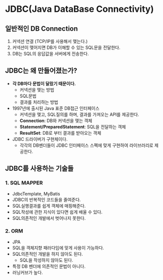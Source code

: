 # JDBC(Java DataBase Connectivity)

## 일반적인 DB Connection
1. 커넥션 연결 (TCP/IP를 사용해서 맺는다.)
2. 커넥션이 맺어지면 DB가 이해할 수 있는 SQL문을 전달한다.
3. DB는 SQL의 응답값을 서버에게 전송한다.

## JDBC는 왜 만들어졌는가?
- **각 DB마다 문법이 달랐기 때문이다.**
  - 커넥션을 맺는 방법
  - SQL문법
  - 결과를 처리하는 방법
- 1997년에 출시된 Java 표준 DB접근 인터페이스
  - 커넥션을 맺고, SQL질의를 하며, 결과를 가져오는 API를 제공한다.
  - **Connection**: DB와 커넥션을 맺는 객체
  - **Statement/PreparedStatement**: SQL을 전달하는 객체
  - **ResultSet**: DB로 부터 결과를 받아오는 객체
- JDBC 드라이버가 구현체이다.
  - 각각의 DB벤더들이 JDBC 인터페이스 스펙에 맞게 구현하여 라이브러리로 제공한다.

## JDBC를 사용하는 기술들 

### 1. SQL MAPPER
- JdbcTemplate, MyBatis
- JDBC의 반복적인 코드들을 줄여준다.
- SQL실행결과를 쉽게 객체에 매핑해준다.
- SQL작성에 관한 지식이 있다면 쉽게 배울 수 있다.
- SQL의존적인 개발에서 벗어나지 못한다.

### 2. ORM
- JPA
- SQL을 객체지향 패러다임에 맞게 사용이 가능하다.
- SQL의존적인 개발을 하지 않아도 된다.
  - SQL을 작성하지 않아도 된다.
- 특정 DB 벤더에 의존적인 문법이 아니다.
- 러닝커브가 높다.